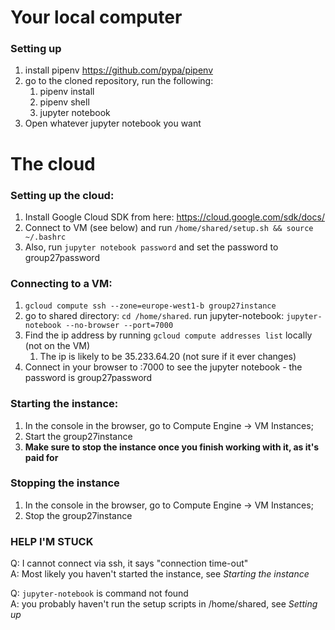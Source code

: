 # Your local computer
### Setting up
1. install pipenv https://github.com/pypa/pipenv
2. go to the cloned repository, run the following:
    1. pipenv install
    2. pipenv shell
    3. jupyter notebook
3. Open whatever jupyter notebook you want


# The cloud
### Setting up the cloud:
1. Install Google Cloud SDK from here: https://cloud.google.com/sdk/docs/
2. Connect to VM (see below) and run `/home/shared/setup.sh && source ~/.bashrc`
3. Also, run `jupyter notebook password` and set the password to group27password
### Connecting to a VM:
1. `gcloud compute ssh --zone=europe-west1-b group27instance`
2. go to shared directory: `cd /home/shared`. run jupyter-notebook: `jupyter-notebook --no-browser --port=7000`
3. Find the ip address by running `gcloud compute addresses list` locally (not on the VM)
    1. The ip is likely to be 35.233.64.20 (not sure if it ever changes)
4. Connect in your browser to <ip>:7000 to see the jupyter notebook - the password is group27password


### Starting the instance:
1. In the console in the browser, go to Compute Engine -> VM Instances;  
2. Start the group27instance
3. **Make sure to stop the instance once you finish working with it, as it's paid for**



### Stopping the instance
1. In the console in the browser, go to Compute Engine -> VM Instances;  
2. Stop the group27instance

### HELP I'M STUCK
Q: I cannot connect via ssh, it says "connection time-out"  
A: Most likely you haven't started the instance, see _Starting the instance_
  
Q: `jupyter-notebook` is command not found    
A: you probably haven't run the setup scripts in /home/shared, see _Setting up_



